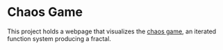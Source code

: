 # Chaos Game

This project holds a webpage that visualizes the [chaos game](https://en.wikipedia.org/wiki/Chaos_game), an iterated function system producing a fractal.
